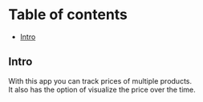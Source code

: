 # Table of contents
- [Intro](#intro)
## Intro <a name="intro"></a>
With this app you can track prices of multiple products. <br/>
It also has the option of visualize the price over the time. 
